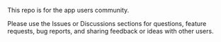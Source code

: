 This repo is for the app users community.

Please use the Issues or Discussions sections for questions, feature requests, bug reports, and sharing feedback or ideas with other users.